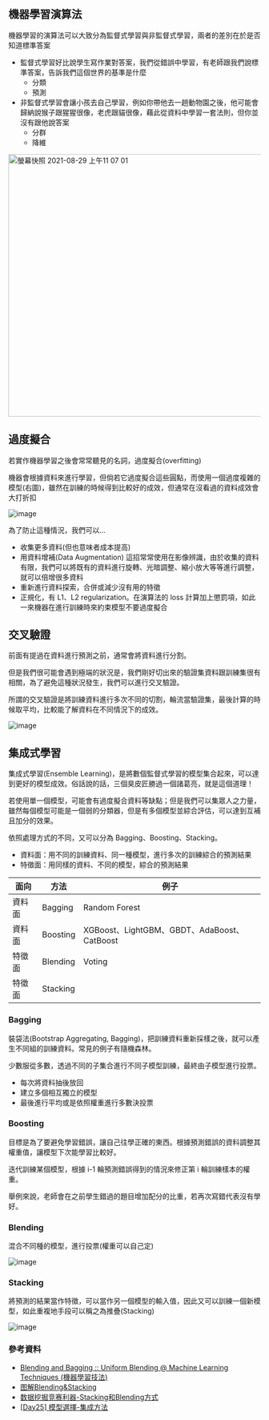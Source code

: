 ## 機器學習演算法

機器學習的演算法可以大致分為監督式學習與非監督式學習，兩者的差別在於是否知道標準答案

- 監督式學習好比說學生寫作業對答案，我們從錯誤中學習，有老師跟我們說標準答案，告訴我們這個世界的基準是什麼
  - 分類
  - 預測
- 非監督式學習會讓小孩去自己學習，例如你帶他去一趟動物園之後，他可能會歸納說猴子跟猩猩很像，老虎跟貓很像，藉此從資料中學習一套法則，但你並沒有跟他說答案
  - 分群
  - 降維
<img width="524" alt="螢幕快照 2021-08-29 上午11 07 01" src="https://user-images.githubusercontent.com/40282726/131237087-733c4146-2d5d-435d-93fa-e77412d427f2.png">

## 過度擬合
若實作機器學習之後會常常聽見的名詞，過度擬合(overfitting)

機器會根據資料來進行學習，但倘若它過度擬合這些圓點，而使用一個過度複雜的模型(右圖)，雖然在訓練的時候得到比較好的成效，但通常在沒看過的資料成效會大打折扣

![image](https://user-images.githubusercontent.com/40282726/131237697-dc98f81d-ada3-4d4c-b953-a33a1fc33c46.png)

為了防止這種情況，我們可以...
- 收集更多資料(但也意味者成本提高)
- 用資料增補(Data Augmentation)
  這招常常使用在影像辨識，由於收集的資料有限，我們可以將既有的資料進行旋轉、光暗調整、縮小放大等等進行調整，就可以倍增很多資料
- 重新進行資料探索，合併或減少沒有用的特徵
- 正規化，有 L1、L2 regularization。在演算法的 loss 計算加上懲罰項，如此一來機器在進行訓練時來約束模型不要過度擬合

## 交叉驗證
前面有提過在資料進行預測之前，通常會將資料進行分割。

但是我們很可能會遇到極端的狀況是，我們剛好切出來的驗證集資料跟訓練集很有相關，為了避免這種狀況發生，我們可以進行交叉驗證。

所謂的交叉驗證是將訓練資料進行多次不同的切割，輪流當驗證集，最後計算的時候取平均，比較能了解資料在不同情況下的成效。

![image](https://user-images.githubusercontent.com/40282726/137632169-a63064e6-a9c4-4508-946d-42df6dd742bf.png)

## 集成式學習
集成式學習(Ensemble Learning)，是將數個監督式學習的模型集合起來，可以達到更好的模型成效。俗話說的話，三個臭皮匠勝過一個諸葛亮，就是這個道理！

若使用單一個模型，可能會有過度擬合資料等缺點；但是我們可以集眾人之力量，雖然每個模型可能是一個弱的分類器，但是有多個模型並綜合評估，可以達到互補且加分的效果。

依照處理方式的不同，又可以分為 Bagging、Boosting、Stacking。

- 資料面：用不同的訓練資料、同一種模型，進行多次的訓練綜合的預測結果
- 特徵面：用同樣的資料、不同的模型，綜合的預測結果

| 面向  | 方法 | 例子 |
| -------- | -------- | -------- |
| 資料面  | Bagging     | Random Forest     |
| 資料面  | Boosting     | XGBoost、LightGBM、GBDT、AdaBoost、CatBoost    |
| 特徵面  | Blending     |   Voting  |
| 特徵面  | Stacking     |     |

### Bagging
裝袋法(Bootstrap Aggregating, Bagging)，把訓練資料重新採樣之後，就可以產生不同組的訓練資料。常見的例子有隨機森林。

少數服從多數，透過不同的子集合進行不同子模型訓練，最終由子模型進行投票。

- 每次將資料抽後放回
- 建立多個相互獨立的模型
- 最後進行平均或是依照權重進行多數決投票

### Boosting
目標是為了要避免學習錯誤，讓自己往學正確的東西。根據預測錯誤的資料調整其權重值，讓模型下次能學習比較好。

迭代訓練某個模型，根據 i-1 輪預測錯誤得到的情況來修正第 i 輪訓練樣本的權重。

舉例來說，老師會在之前學生錯過的題目增加配分的比重，若再次寫錯代表沒有學好。

### Blending

混合不同種的模型，進行投票(權重可以自己定)

![image](https://user-images.githubusercontent.com/40282726/132982951-d7a0a599-cf1a-4e77-bf23-c102b2fcdd8b.png)

### Stacking

將預測的結果當作特徵，可以當作另一個模型的輸入值，因此又可以訓練一個新模型，如此重複地手段可以稱之為推疊(Stacking)

![image](https://user-images.githubusercontent.com/40282726/132977708-4fde26f0-f902-4a81-bc37-16bbf0245404.png)

### 參考資料
- [Blending and Bagging :: Uniform Blending @ Machine Learning Techniques (機器學習技法)](https://www.youtube.com/watch?v=DAFkKJYTMW4&list=PLXVfgk9fNX2IQOYPmqjqWsNUFl2kpk1U2&index=27&ab_channel=Hsuan-TienLin)
- [图解Blending&Stacking](https://blog.csdn.net/sunnyxidian/article/details/89279875?utm_medium=distribute.pc_relevant.none-task-blog-2%7Edefault%7ECTRLIST%7Edefault-6.no_search_link&depth_1-utm_source=distribute.pc_relevant.none-task-blog-2%7Edefault%7ECTRLIST%7Edefault-6.no_search_link)
- [数据挖掘竞赛利器-Stacking和Blending方式](https://blog.csdn.net/maqunfi/article/details/82220115?utm_medium=distribute.pc_relevant.none-task-blog-2%7Edefault%7ECTRLIST%7Edefault-1.no_search_link&depth_1-utm_source=distribute.pc_relevant.none-task-blog-2%7Edefault%7ECTRLIST%7Edefault-1.no_search_link)
- [[Day25] 模型選擇-集成方法](https://ithelp.ithome.com.tw/articles/10228200?sc=hot)
